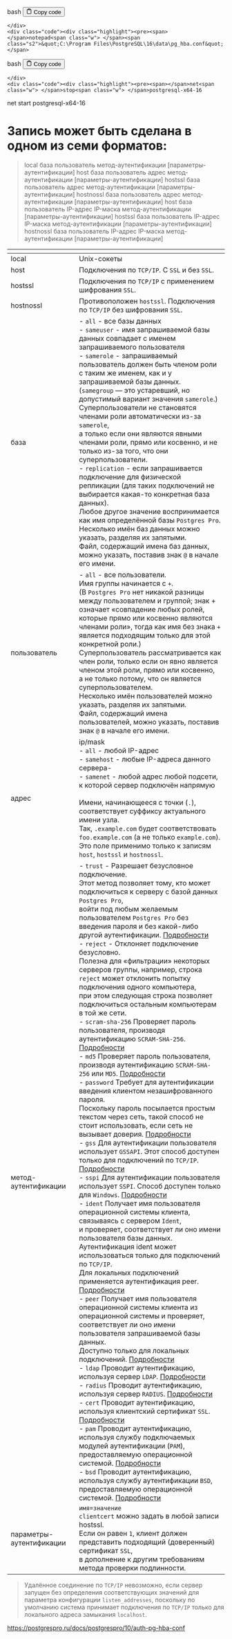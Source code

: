 <div class="code-element">
    <div class="lang-line">
        <text>bash</text>
        <button class="copy-button"
        onclick="copyCode(this)">
    <svg stroke="currentColor"
         fill="none"
         stroke-width="2"
         viewBox="0 0 24 24"
         stroke-linecap="round"
         stroke-linejoin="round"
         class="h-4 w-4"
         height="1em"
         width="1em"
         xmlns="http://www.w3.org/2000/svg">
        <path d="M16 4h2a2 2 0 0 1 2 2v14a2 2 0 0 1-2 2H6a2 2 0 0 1-2-2V6a2 2 0 0 1 2-2h2"></path>
        <rect x="8" y="2" width="8" height="4" rx="1" ry="1"></rect>
    </svg>
    <text>Copy code</text>
</button>

    </div>
    <div class="code"><div class="highlight"><pre><span></span>notepad<span class="w"> </span><span class="s2">&quot;C:\Program Files\PostgreSQL\16\data\pg_hba.conf&quot;</span>
</pre></div></div>
</div>

<div class="code-element">
    <div class="lang-line">
        <text>bash</text>
        <button class="copy-button"
        onclick="copyCode(this)">
    <svg stroke="currentColor"
         fill="none"
         stroke-width="2"
         viewBox="0 0 24 24"
         stroke-linecap="round"
         stroke-linejoin="round"
         class="h-4 w-4"
         height="1em"
         width="1em"
         xmlns="http://www.w3.org/2000/svg">
        <path d="M16 4h2a2 2 0 0 1 2 2v14a2 2 0 0 1-2 2H6a2 2 0 0 1-2-2V6a2 2 0 0 1 2-2h2"></path>
        <rect x="8" y="2" width="8" height="4" rx="1" ry="1"></rect>
    </svg>
    <text>Copy code</text>
</button>

    </div>
    <div class="code"><div class="highlight"><pre><span></span>net<span class="w"> </span>stop<span class="w"> </span>postgresql-x64-16
net<span class="w"> </span>start<span class="w"> </span>postgresql-x64-16
</pre></div></div>
</div>

<h1>Запись может быть сделана в одном из семи форматов:</h1>
<blockquote>
<p>local      база  пользователь  метод-аутентификации  [параметры-аутентификации]
host       база  пользователь  адрес  метод-аутентификации  [параметры-аутентификации]
hostssl    база  пользователь  адрес  метод-аутентификации  [параметры-аутентификации]
hostnossl  база  пользователь  адрес  метод-аутентификации  [параметры-аутентификации]
host       база  пользователь  IP-адрес  IP-маска  метод-аутентификации  [параметры-аутентификации]
hostssl    база  пользователь  IP-адрес  IP-маска  метод-аутентификации  [параметры-аутентификации]
hostnossl  база  пользователь  IP-адрес  IP-маска  метод-аутентификации  [параметры-аутентификации]</p>
</blockquote>
<table>
<thead>
<tr>
<th></th>
<th></th>
</tr>
</thead>
<tbody>
<tr>
<td>local</td>
<td>Unix-сокеты</td>
</tr>
<tr>
<td>host</td>
<td>Подключения по <code>TCP/IP</code>. С <code>SSL</code> и без <code>SSL</code>.</td>
</tr>
<tr>
<td>hostssl</td>
<td>Подключения по <code>TCP/IP</code> с применением шифрования <code>SSL</code>.</td>
</tr>
<tr>
<td>hostnossl</td>
<td>Противоположен <code>hostssl</code>. Подключения по <code>TCP/IP</code> без шифрования <code>SSL</code>.</td>
</tr>
<tr>
<td>база</td>
<td>- <code>all</code> - все базы данных<br>- <code>sameuser</code> - имя запрашиваемой базы данных совпадает с именем запрашиваемого пользователя<br>- <code>samerole</code> - запрашиваемый пользователь должен быть членом роли с таким же именем, как и у запрашиваемой базы данных.<br>  (<code>samegroup</code> — это устаревший, но допустимый вариант значения <code>samerole</code>.)<br>  Суперпользователи не становятся членами роли автоматически из-за <code>samerole</code>,<br>  а только если они являются явными членами роли, прямо или косвенно, и не только из-за того, что они суперпользователи.<br>- <code>replication</code> - если запрашивается подключение для физической репликации (для таких подключений не выбирается какая-то конкретная база данных).<br>Любое другое значение воспринимается как имя определённой базы <code>Postgres Pro</code>.<br>Несколько имён баз данных можно указать, разделяя их запятыми.<br>Файл, содержащий имена баз данных, можно указать, поставив знак <code>@</code> в начале его имени.</td>
</tr>
<tr>
<td>пользователь</td>
<td>- <code>all</code> - все пользователи.<br>  Имя группы начинается с <code>+</code>.<br>  (В <code>Postgres Pro</code> нет никакой разницы между пользователем и группой; знак + означает «совпадение любых ролей,<br>   которые прямо или косвенно являются членами роли», тогда как имя без знака <code>+</code> является подходящим только для этой конкретной роли.)<br>  Суперпользователь рассматривается как член роли, только если он явно является членом этой роли, прямо или косвенно,<br>  а не только потому, что он является суперпользователем.<br>Несколько имён пользователей можно указать, разделяя их запятыми.<br>Файл, содержащий имена пользователей, можно указать, поставив знак <code>@</code> в начале его имени.</td>
</tr>
<tr>
<td>адрес</td>
<td>ip/mask<br>- <code>all</code> - любой IP-адрес<br>- <code>samehost</code> - любые IP-адреса данного сервера- <br>- <code>samenet</code> - любой адрес любой подсети, к которой сервер подключён напрямую<br><br>Имени, начинающееся с точки (<code>.</code>), соответствует суффиксу актуального имени узла.<br>Так, <code>.example.com</code> будет соответствовать <code>foo.example.com</code> (а не только <code>example.com</code>).<br>Это поле применимо только к записям <code>host</code>, <code>hostssl</code> и <code>hostnossl</code>.</td>
</tr>
<tr>
<td>метод-аутентификации</td>
<td>- <code>trust</code> - Разрешает безусловное подключение.<br>  Этот метод позволяет тому, кто может подключиться к серверу с базой данных <code>Postgres Pro</code>,<br>  войти под любым желаемым пользователем <code>Postgres Pro</code> без введения пароля и без какой-либо другой аутентификации. <a target="_blank" href="https://postgrespro.ru/docs/postgrespro/10/auth-methods#AUTH-TRUST">Подробности</a><br>- <code>reject</code> - Отклоняет подключение безусловно.<br>  Полезна для «фильтрации» некоторых серверов группы, например, строка <code>reject</code> может отклонить попытку подключения одного компьютера,<br>  при этом следующая строка позволяет подключиться остальным компьютерам в той же сети.<br>- <code>scram-sha-256</code> Проверяет пароль пользователя, производя аутентификацию <code>SCRAM-SHA-256</code>. <a target="_blank" href="https://postgrespro.ru/docs/postgrespro/10/auth-methods#AUTH-PASSWORD">Подробности</a><br>- <code>md5</code> Проверяет пароль пользователя, производя аутентификацию <code>SCRAM-SHA-256</code> или <code>MD5</code>. <a target="_blank" href="https://postgrespro.ru/docs/postgrespro/10/auth-methods#AUTH-PASSWORD">Подробности</a><br>- <code>password</code> Требует для аутентификации введения клиентом незашифрованного пароля.<br>  Поскольку пароль посылается простым текстом через сеть, такой способ не стоит использовать, если сеть не вызывает доверия. <a target="_blank" href="https://postgrespro.ru/docs/postgrespro/10/auth-methods#AUTH-PASSWORD">Подробности</a><br>- <code>gss</code> Для аутентификации пользователя использует <code>GSSAPI</code>. Этот способ доступен только для подключений по <code>TCP/IP</code>. <a target="_blank" href="https://postgrespro.ru/docs/postgrespro/10/auth-methods#GSSAPI-AUTH">Подробности</a><br>- <code>sspi</code> Для аутентификации пользователя использует <code>SSPI</code>. Способ доступен только для <code>Windows</code>. <a target="_blank" href="https://postgrespro.ru/docs/postgrespro/10/auth-methods#SSPI-AUTH">Подробности</a><br>- <code>ident</code> Получает имя пользователя операционной системы клиента, связываясь с сервером <code>Ident</code>,<br>  и проверяет, соответствует ли оно имени пользователя базы данных.<br>  Аутентификация ident может использоваться только для подключений по <code>TCP/IP</code>.<br>  Для локальных подключений применяется аутентификация peer. <a target="_blank" href="https://postgrespro.ru/docs/postgrespro/10/auth-methods#AUTH-IDENT">Подробности</a><br>- <code>peer</code> Получает имя пользователя операционной системы клиента из операционной системы и проверяет,<br>  соответствует ли оно имени пользователя запрашиваемой базы данных.<br>  Доступно только для локальных подключений. <a target="_blank" href="https://postgrespro.ru/docs/postgrespro/10/auth-methods#AUTH-PEER">Подробности</a><br>- <code>ldap</code> Проводит аутентификацию, используя сервер <code>LDAP</code>. <a target="_blank" href="https://postgrespro.ru/docs/postgrespro/10/auth-methods#AUTH-LDAP">Подробности</a><br>- <code>radius</code> Проводит аутентификацию, используя сервер <code>RADIUS</code>. <a target="_blank" href="https://postgrespro.ru/docs/postgrespro/10/auth-methods#AUTH-RADIUS">Подробности</a><br>- <code>cert</code> Проводит аутентификацию, используя клиентский сертификат <code>SSL</code>. <a target="_blank" href="https://postgrespro.ru/docs/postgrespro/10/auth-methods#AUTH-CERT">Подробности</a><br>- <code>pam</code> Проводит аутентификацию, используя службу подключаемых модулей аутентификации (<code>PAM</code>), предоставляемую операционной системой. <a target="_blank" href="https://postgrespro.ru/docs/postgrespro/10/auth-methods#AUTH-PAM">Подробности</a><br>- <code>bsd</code> Проводит аутентификацию, используя службу аутентификации <code>BSD</code>, предоставляемую операционной системой. <a target="_blank" href="https://postgrespro.ru/docs/postgrespro/10/auth-methods#AUTH-BSD">Подробности</a></td>
</tr>
<tr>
<td>параметры-аутентификации</td>
<td><code>имя=значение</code><br><code>clientcert</code> можно задать в любой записи hostssl.<br>Если он равен <code>1</code>, клиент должен представить подходящий (доверенный) сертификат <code>SSL</code>,<br>в дополнение к другим требованиям метода проверки подлинности.</td>
</tr>
</tbody>
</table>
<blockquote>
<p>Удалённое соединение по <code>TCP/IP</code> невозможно, если сервер запущен без определения соответствующих значений
для параметра конфигурации <code>listen_addresses</code>, поскольку по умолчанию система принимает подключения по <code>TCP/IP</code>
только для локального адреса замыкания <code>localhost</code>.</p>
</blockquote>
<p><a target="_blank" href="https://postgrespro.ru/docs/postgrespro/10/auth-pg-hba-conf">https://postgrespro.ru/docs/postgrespro/10/auth-pg-hba-conf</a></p>